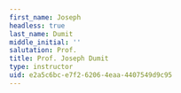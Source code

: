 ```yaml
---
first_name: Joseph
headless: true
last_name: Dumit
middle_initial: ''
salutation: Prof.
title: Prof. Joseph Dumit
type: instructor
uid: e2a5c6bc-e7f2-6206-4eaa-4407549d9c95
---
```

